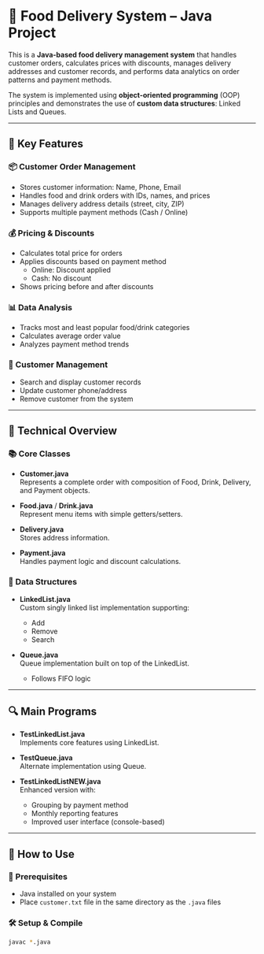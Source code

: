 # 🍴 Food Delivery System – Java Project

This is a **Java-based food delivery management system** that handles customer orders, calculates prices with discounts, manages delivery addresses and customer records, and performs data analytics on order patterns and payment methods.

The system is implemented using **object-oriented programming** (OOP) principles and demonstrates the use of **custom data structures**: Linked Lists and Queues.

---

## 🧠 Key Features

### 📦 Customer Order Management
- Stores customer information: Name, Phone, Email
- Handles food and drink orders with IDs, names, and prices
- Manages delivery address details (street, city, ZIP)
- Supports multiple payment methods (Cash / Online)

### 💰 Pricing & Discounts
- Calculates total price for orders
- Applies discounts based on payment method
  - Online: Discount applied
  - Cash: No discount
- Shows pricing before and after discounts

### 📊 Data Analysis
- Tracks most and least popular food/drink categories
- Calculates average order value
- Analyzes payment method trends

### 👤 Customer Management
- Search and display customer records
- Update customer phone/address
- Remove customer from the system

---

## 🧱 Technical Overview

### 📚 Core Classes

- **Customer.java**  
  Represents a complete order with composition of Food, Drink, Delivery, and Payment objects.

- **Food.java** / **Drink.java**  
  Represent menu items with simple getters/setters.

- **Delivery.java**  
  Stores address information.

- **Payment.java**  
  Handles payment logic and discount calculations.

### 📂 Data Structures

- **LinkedList.java**  
  Custom singly linked list implementation supporting:
  - Add
  - Remove
  - Search

- **Queue.java**  
  Queue implementation built on top of the LinkedList.
  - Follows FIFO logic

---

## 🔍 Main Programs

- **TestLinkedList.java**  
  Implements core features using LinkedList.

- **TestQueue.java**  
  Alternate implementation using Queue.

- **TestLinkedListNEW.java**  
  Enhanced version with:
  - Grouping by payment method
  - Monthly reporting features
  - Improved user interface (console-based)

---

## 💾 How to Use

### 📌 Prerequisites
- Java installed on your system
- Place `customer.txt` file in the same directory as the `.java` files

### 🛠️ Setup & Compile
```bash
javac *.java
